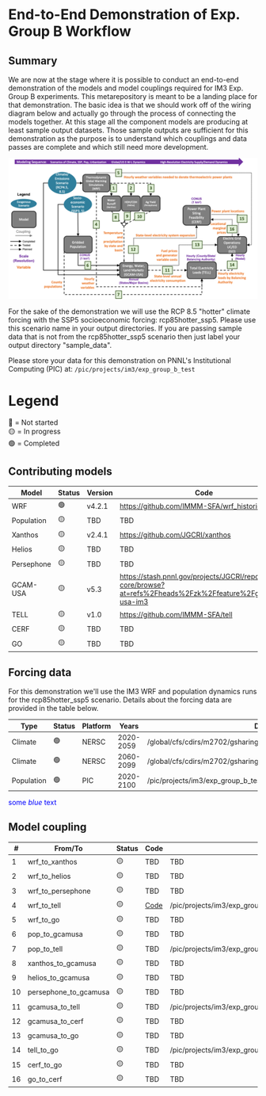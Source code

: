 # End-to-End Demonstration of Exp. Group B Workflow

## Summary
We are now at the stage where it is possible to conduct an end-to-end demonstration of the models and model couplings 
required for IM3 Exp. Group B experiments. This metarepository is meant to be a landing place for that
demonstration. The basic idea is that we should work off of the wiring diagram below and actually go through
the process of connecting the models together. At this stage all the component models are producing at least sample 
output datasets. Those sample outputs are sufficient for this demonstration as the purpose is to understand which 
couplings and data passes are complete and which still need more development.

<p align="center">
  <img src="experiment_diagram/experiment-B-N6_interconnect.png" />
</p>

For the sake of the demonstration we will use the RCP 8.5 "hotter" climate forcing with the SSP5 socioeconomic
forcing: rcp85hotter_ssp5. Please use this scenario name in your output directories. If you are passing sample data 
that is not from the rcp85hotter_ssp5 scenario then just label your output directory "sample_data".

Please store your data for this demonstration on PNNL's Institutional Computing (PIC) at: `/pic/projects/im3/exp_group_b_test`

# Legend
🔴 = Not started  
🟡 = In progress  
🟢 = Completed  

## Contributing models
| Model | Status | Version | Code |
|-------|--------|---------|------|
| WRF | 🟢 | v4.2.1 | https://github.com/IMMM-SFA/wrf_historical |
| Population | 🟡 | TBD | TBD |
| Xanthos | 🟡 | v2.4.1 | https://github.com/JGCRI/xanthos |
| Helios | 🟡 | TBD | TBD |
| Persephone | 🟡 | TBD | TBD |
| GCAM-USA | 🟡 | v5.3 | https://stash.pnnl.gov/projects/JGCRI/repos/gcam-core/browse?at=refs%2Fheads%2Fzk%2Ffeature%2Fgcam-usa-im3 |
| TELL | 🟡 | v1.0 | https://github.com/IMMM-SFA/tell |
| CERF | 🟡 | TBD | TBD |
| GO | 🟡 | TBD | TBD |

## Forcing data
For this demonstration we'll use the IM3 WRF and population dynamics runs for the rcp85hotter_ssp5 scenario. Details 
about the forcing data are provided in the table below.

| Type | Status | Platform | Years | Directory | Documentation |
|------|--------|----------| ------| ----------| --------------|
| Climate | 🟢 | NERSC | 2020-2059 | /global/cfs/cdirs/m2702/gsharing/CONUS_TGW_WRF_SSP585_HOT_NEAR | [Documentation](https://immm-sfa.atlassian.net/wiki/spaces/IP/pages/1979809807/Accessing+Historical+and+Future+IM3+Climate+Forcing) |
| Climate | 🟢 | NERSC | 2060-2099 | /global/cfs/cdirs/m2702/gsharing/CONUS_TGW_WRF_SSP585_HOT_FAR | [Documentation](https://immm-sfa.atlassian.net/wiki/spaces/IP/pages/1979809807/Accessing+Historical+and+Future+IM3+Climate+Forcing) |
| Population | 🟢 | PIC | 2020-2100 | /pic/projects/im3/exp_group_b_test/forcing_data/population | TBD |

<span style="color:blue">some *blue* text</span>

## Model coupling
| # | From/To | Status | Code | Directory | Documentation |
|---|---------|--------|------|-----------| --------------|
| 1  | wrf_to_xanthos | 🟡 | TBD | TBD | [Documentation](https://immm-sfa.github.io/khan-etal_2022_im3gcamusa/) |
| 2  | wrf_to_helios | 🟡 | TBD | TBD | [Documentation](https://immm-sfa.github.io/khan-etal_2022_im3gcamusa/) |
| 3  | wrf_to_persephone | 🟡 | TBD | TBD | [Documentation](https://immm-sfa.github.io/khan-etal_2022_im3gcamusa/) |
| 4  | wrf_to_tell | 🟡 | [Code](https://github.com/IMMM-SFA/im3components/tree/main/im3components/wrf_to_tell) | /pic/projects/im3/exp_group_b_test/output_data/wrf_to_tell | TBD |
| 5  | wrf_to_go | 🟡 | TBD | TBD | TBD |
| 6  | pop_to_gcamusa | 🟡 | TBD | TBD | TBD |
| 7  | pop_to_tell | 🟡 | TBD | /pic/projects/im3/exp_group_b_test/forcing_data/population | TBD |
| 8  | xanthos_to_gcamusa | 🟡 | TBD | TBD | TBD |
| 9  | helios_to_gcamusa | 🟡 | TBD | TBD | TBD |
| 10 | persephone_to_gcamusa | 🟡 | TBD | TBD | TBD |
| 11 | gcamusa_to_tell | 🟡 | TBD | /pic/projects/im3/exp_group_b_test/output_data/gcamusa/sample_output | TBD |
| 12 | gcamusa_to_cerf | 🟡 | TBD | TBD | TBD |
| 13 | gcamusa_to_go | 🟡 | TBD | TBD | TBD |
| 14 | tell_to_go | 🟡 | TBD | /pic/projects/im3/exp_group_b_test/output_data/tell/sample_output | TBD |
| 15 | cerf_to_go | 🟡 | TBD | TBD | TBD |
| 16 | go_to_cerf | 🟡 | TBD | TBD | TBD |
